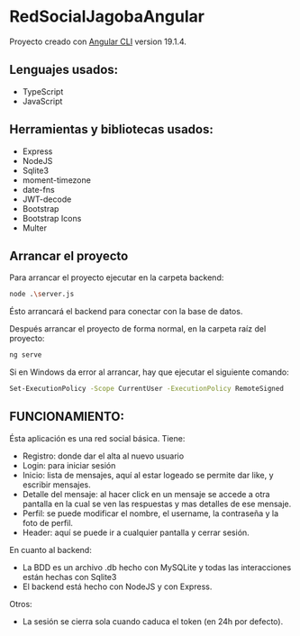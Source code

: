 # RedSocialJagobaAngular

Proyecto creado con [Angular CLI](https://github.com/angular/angular-cli) version 19.1.4.

## Lenguajes usados:
* TypeScript
* JavaScript

## Herramientas y  bibliotecas usados:

* Express
* NodeJS
* Sqlite3
* moment-timezone
* date-fns
* JWT-decode
* Bootstrap
* Bootstrap Icons
* Multer


## Arrancar el proyecto

Para arrancar el proyecto ejecutar en la carpeta backend:

```bash
node .\server.js
```
Ésto arrancará el backend para conectar con la base de datos.

Después arrancar el proyecto de forma normal, en la carpeta raíz del proyecto:

```bash
ng serve
```
Si en Windows da error al arrancar, hay que ejecutar el siguiente
comando: 

```bash
Set-ExecutionPolicy -Scope CurrentUser -ExecutionPolicy RemoteSigned
```
## FUNCIONAMIENTO:

Ésta aplicación es una red social básica.
Tiene:

* Registro: donde dar el alta al nuevo usuario
* Login: para iniciar sesión
* Inicio: lista de mensajes, aquí al estar logeado se permite
  dar like, y escribir mensajes.
* Detalle del mensaje: al hacer click en un mensaje se accede
  a otra pantalla en la cual se ven las respuestas y mas detalles de ese mensaje.
* Perfil: se puede modificar el nombre, el username, la contraseña y la foto de perfil.
* Header: aquí se puede ir a cualquier pantalla y cerrar sesión.

En cuanto al backend:
* La BDD es un archivo .db hecho con MySQLite y todas las interacciones están hechas con Sqlite3
* El backend está hecho con NodeJS y con Express.

Otros:
* La sesión se cierra sola cuando caduca el token (en 24h por defecto).


